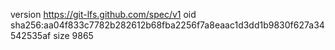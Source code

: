 version https://git-lfs.github.com/spec/v1
oid sha256:aa04f833c7782b282612b68fba2256f7a8eaac1d3dd1b9830f627a34542535af
size 9865
